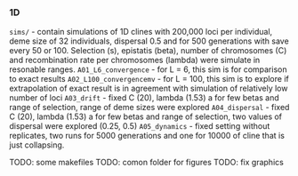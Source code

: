 ### 1D

`sims/` - contain simulations of 1D clines with 200,000 loci per individual, deme size of 32 individuals, dispersal 0.5 and for 500 generations with save every 50 or 100. Selection (s), epistatis (beta), number of chromosomes (C) and recombination rate per chromosomes (lambda) were simulate in resonable ranges.
`A01_L6_convergence` - for L = 6, this sim is for comparison to exact results
`A02_L100_convergencemv` - for L = 100, this sim is to explore if extrapolation of exact result is in agreement with simulation of relatively low number of loci
`A03_drift` - fixed C (20), lambda (1.53) a for few betas and range of selection, range of deme sizes were explored
`A04_dispersal` - fixed C (20), lambda (1.53) a for few betas and range of selection, two values of dispersal were explored (0.25, 0.5)
`A05_dynamics` - fixed setting without replicates, two runs for 5000 generations and one for 10000 of cline that is just collapsing.

TODO: some makefiles
TODO: comon folder for figures
TODO: fix graphics
